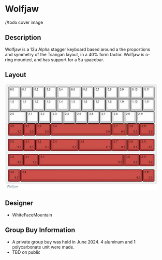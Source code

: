 # Wolfjaw
//todo cover image

## Description
Wolfjaw is a 12u Alpha stagger keyboard based around a the proportions and symmetry of the Tsangan layout, in a 40% form factor. Wolfjaw is o-ring mounted, and has support for a 5u spacebar.

## Layout
![](./Images/wolfjaw_layout.jpg)

## Designer
- WhiteFaceMountain

## Group Buy Information
- A private group buy was held in June 2024. 4 aluminum and 1 polycarbonate unit were made.
- TBD on public  
